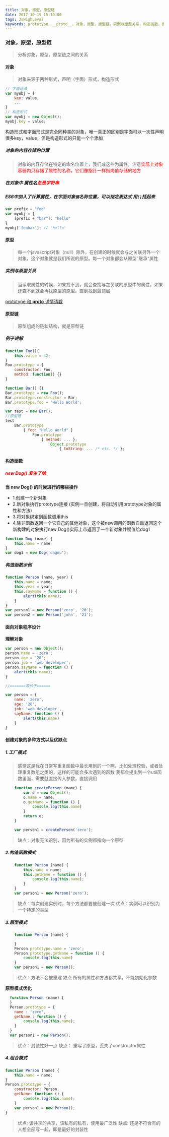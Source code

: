 ```yaml
---
title: 对象，原型，原型链
date: 2017-10-19 15:19:06
tags: JsHighLeval
keywords: prototype，__proto__，对象，原型，原型链，实例与原型关系，构造函数，面向对象程序设计，工厂模式
---
```

### 对象，原型，原型链
> 分析对象，原型，原型链之间的关系

#### 对象
> 对象来源于两种形式，声明（字面）形式，构造形式

```javascript
// 字面语法
var myobj = {
    key: value,
    ...
}
// 构造形式
var myobj = new Object();
myobj.key = value;
```
构造形式和字面形式是完全同种类的对象，唯一真正的区别是字面可以一次性声明很多key，value，但是构造形式的只能一个个添加
##### 对象的内容存储的位置
> 对象的内容存储在特定的命名位置上，我们成这些为属性，注意<font color="red">实际上对象容器内只存储了属性的名称，它们像指针一样指向值存储的地方</font>

##### 在对象中 属性名<font color="red">总是字符串</font>

##### ES6中加入了计算属性，在字面对象`键`名称位置，可以指定表达式 用`[]`括起来
```javascript
var prefix = 'foo'
var myobj = {
    [prefix + "bar"]: "hello"
}
myobj['foobar']; // 'hello'
```
#### 原型
> 每一个javascript对象（null）除外，在创建的时候就会与之关联另外一个对象，这个对象就是我们所说的原型。每一个对象都会从原型”继承“属性

##### 实例与原型关系
> 当读取属性的时候，如果找不到，就会查找与之关联的原型中的属性，如果还查不到就会再找原型的原型。直到找到最顶层

[prototype 和 __proto__ 详情请戳](/2018/03/29/difficult-prototype-proto/)

#### 原型链
> 原型组成的链状结构，就是原型链

##### 例子讲解
```javascript
function Foo(){
    this.value = 42;
}
Foo.prototype = {
    constructor: Foo,
    method: function() {}
}

function Bar() {}
Bar.prototype = new Foo();
Bar.prototype.constructor = Bar;
Bar.prototype.foo = 'Hello World';

var test = new Bar();
//原型链
test
    Bar.prototype
        { foo: "Hello World" }
            Foo.prototype
                { method: ... };
                    Object.prototype
                        { toString: ... /* etc. */ };
```

#### 构造函数
##### <font color="red">new Dog() 发生了啥</font>
**当 new Dog() 的时候进行的哪些操作**
* 1.创建一个新对象
* 2.新对象执行prototype连接 (实例一旦创建，将自动引用prototype对象的属性和方法)
* 3.将对象绑定到函数调用this
* 4.除非函数返回一个它自己的其他对象，这个被new调用的函数自动返回这个新构建的对象执行new Dog()实际上市返回了一个新对象并赋值给dog1

```javascript
function Dog (name) {
    this.name = name
}
var dog1 = new Dog('dagou');

```
##### 构造函数示例
```javascript
function Person (name, year) {
    this.name = name;
    this.year = year;
    this.sayName = function () {
        alert(this.name);
    }
}
var person1 = new Person('zero', '20');
var person2 = new Person('john', '21');
```
#### 面向对象程序设计

**理解对象**
```javascript
var person = new Object();
person.name = 'zero';
person.age = '20';
person.job = 'web developer';
person.sayName = function () {
    alert(this.name);
}

//=======等价于======

var person = {
    name: 'zero',
    age: '20',
    job: 'web developer',
    sayName: function () {
        alert(this.name)
    }
}
```

#### 创建对象的多种方式以及优缺点

##### 1.工厂模式

> 感觉这是我在日常写重复函数中最长用到的一个啊，比如处理校验，或者处理重复数组之类的，这样的可能会多次遇到的函数 我都会提出到一个util函数里面，需要就直接传入参数，直接调用

```javascript
    function createPerson (name) {
        var o = new Object();
        o.name = name;
        o.getName = function () {
            console.log(this.name)
        }
        return o;
    }

    var person1 = createPerson('zero');
```
> 缺点：对象无法识别，因为所有的实例都指向一个原型

##### 2.构造函数模式
```javascript
    function Person (name) {
        this.name = name;
        this.getName = function () {
            console.log(this.name);
        }
    }
    var person1 = new Person('zero');
```
> 缺点：每次创建实例时，每个方法都要被创建一次
  优点：实例可以识别为一个特定的类型

##### 3.原型模式
```javascript
    function Person (name) {

    }
    Person.prototype.name = 'zero';
    Person.prototype.getName = function () {
        console.log(this.name)
    }
    var person1 = new Person();
```
> 优点：方法不会被重建
  缺点 所有的属性和方法都共享，不能初始化参数

**原型模式优化**
```javascript
  function Person (name) {
  }
  Person.prototype = {
    name : 'zero',
    getName : function () {
        console.log(this.name);
    }
  }
  var person1 = new Person();

```
> 优点：封装性好一点
  缺点： 重写了原型，丢失了constructor属性

##### 4.组合模式
```javascript
function Person (name) {
    this.name = name;
}
Person.prototype = {
    constructor: Person,
    getName: function () {
        console.log(this.name);
    }
    var person1 = new Person();
}
```

> 优点: 该共享的共享，该私有的私有，使用最广泛性
  缺点: 还是不符合有的人想全部写一起，即是最好的封装性

















